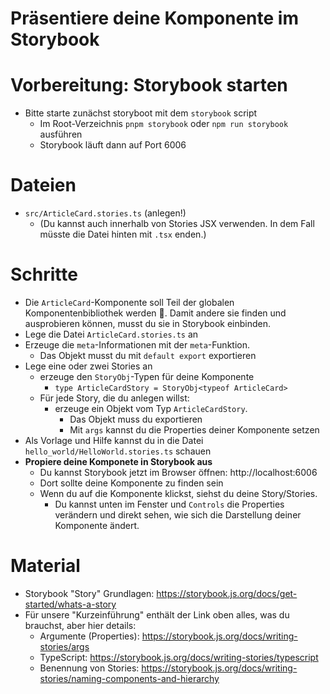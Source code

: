 # Präsentiere deine Komponente im Storybook

# Vorbereitung: Storybook starten

* Bitte starte zunächst storyboot mit dem `storybook` script
  * Im Root-Verzeichnis `pnpm storybook` oder `npm run storybook` ausführen
  * Storybook läuft dann auf Port 6006

# Dateien

- `src/ArticleCard.stories.ts` (anlegen!)
  - (Du kannst auch innerhalb von Stories JSX verwenden. In dem Fall müsste die Datei hinten mit `.tsx` enden.)

# Schritte
* Die `ArticleCard`-Komponente soll Teil der globalen Komponentenbibliothek werden 🥳. Damit andere sie finden und ausprobieren können, musst du sie in Storybook einbinden.
* Lege die Datei `ArticleCard.stories.ts` an
* Erzeuge die `meta`-Informationen mit der `meta`-Funktion.
  * Das Objekt musst du mit `default export` exportieren
* Lege eine oder zwei Stories an
  * erzeuge den `StoryObj`-Typen für deine Komponente
    * `type ArticleCardStory = StoryObj<typeof ArticleCard>`
  * Für jede Story, die du anlegen willst:
    * erzeuge ein Objekt vom Typ `ArticleCardStory`.
      * Das Objekt muss du exportieren
      * Mit `args` kannst du die Properties deiner Komponente setzen
* Als Vorlage und Hilfe kannst du in die Datei `hello_world/HelloWorld.stories.ts` schauen
* **Propiere deine Komponete in Storybook aus**
  * Du kannst Storybook jetzt im Browser öffnen: http://localhost:6006
  * Dort sollte deine Komponente zu finden sein
  * Wenn du auf die Komponente klickst, siehst du deine Story/Stories.
    * Du kannst unten im Fenster und `Controls` die Properties verändern und direkt sehen, wie sich die Darstellung deiner Komponente ändert.

# Material

* Storybook "Story" Grundlagen: https://storybook.js.org/docs/get-started/whats-a-story
* Für unsere "Kurzeinführung" enthält der Link oben alles, was du brauchst, aber hier details:
  * Argumente (Properties): https://storybook.js.org/docs/writing-stories/args
  * TypeScript: https://storybook.js.org/docs/writing-stories/typescript
  * Benennung von Stories: https://storybook.js.org/docs/writing-stories/naming-components-and-hierarchy